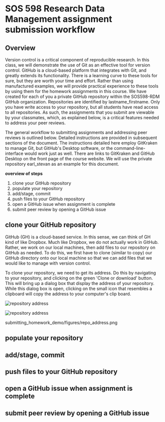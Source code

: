 # SOS 598 Research Data Management assignment submission workflow

## Overview

Version control is a critical component of reproducible research. In this class, we will demonstrate the use of Git as an effective tool for version control. GitHub is a cloud-based platform that integrates with Git, and greatly extends its functionality. There is a learning curve to these tools for sure, but they are worth your time and effort. Rather than using manufactured examples, we will provide practical experience to these tools by using them for the homework assignments in this course. We have created for each of you a private GitHub repository within the SOS598-RDM GitHub organization. Repositories are identified by lastname_firstname. Only you have write access to your repository, but all students have read access to all repositories. As such, the assignments that you submit are viewable by your classmates, which, as explained below, is a critical features needed to address your peer reviews.

The general workflow to submitting assignments and addressing peer reviews is outlined below. Detailed instructions are provided in subsequent sections of the document. The instructions detailed here employ GitKraken to manage Git, but GitHub's Desktop software, or the command-line-interface would work just as well. There are links to GitKraken and GitHub Desktop on the front page of the course website. We will use the private repository earl_stevan as an example for this document.

**overview of steps**
1. clone your GitHub repository
2. populate your repository
3. add/stage, commit
4. push files to your GitHub repository
5. open a GitHub issue when assignment is complete
6. submit peer review by opening a GitHub issue

## clone your GitHub repository

GitHub (GH) is a cloud-based service. In this sense, we can think of GH kind of like Dropbox. Much like Dropbox, we do not actually work in GitHub. Rather, we work on our local machines, then add files to our repository on GitHub as needed. To do this, we first have to clone (similar to copy) our GitHub directory onto our local machine so that we can add files that we would like to manage with version control.

To clone your repository, we need to get its address. Do this by navigating to your repository, and clicking on the green 'Clone or download' button. This will bring up a dialog box that display the address of your repository. While this dialog box is open, clicking on the small icon that resembles a clipboard will copy the address to your computer's clip board.

![repository address](https://github.com/SOS598-RDM/submitting_homework_demo/figures/repo_address.png)

![repository address](submitting_homework_demo/figures/repo_address.png)

 submitting_homework_demo/figures/repo_address.png 

## populate your repository


## add/stage, commit
## push files to your GitHub repository
## open a GitHub issue when assignment is complete
## submit peer review by opening a GitHub issue
